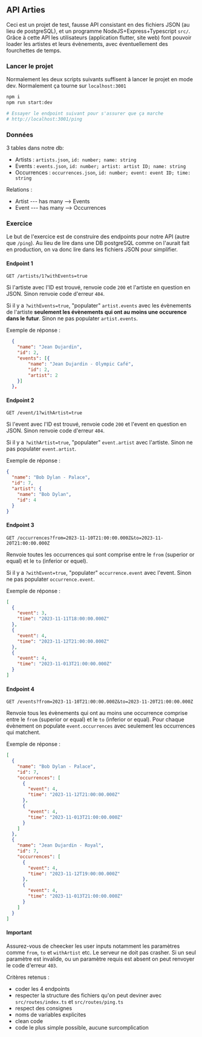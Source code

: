 ## API Arties

Ceci est un projet de test, fausse API consistant en des fichiers JSON (au lieu de postgreSQL), et un programme NodeJS+Express+Typescript `src/`. Grâce à cette API les utilisateurs (application flutter, site web) font pouvoir loader les artistes et leurs évènements, avec éventuellement des fourchettes de temps.

### Lancer le projet

Normalement les deux scripts suivants suffisent à lancer le projet en mode dev. Normalement ça tourne sur `localhost:3001`

```sh
npm i
npm run start:dev

# Essayer le endpoint suivant pour s'assurer que ça marche
# http://localhost:3001/ping

```

### Données

3 tables dans notre db:

- Artists : `artists.json`, `id: number; name: string`
- Events : `events.json`, `id: number; artist: artist ID; name: string`
- Occurrences : `occurrences.json`, `id: number; event: event ID; time: string`

Relations :

- Artist --- has many --> Events
- Event --- has many --> Occurrences

### Exercice

Le but de l'exercice est de construire des endpoints pour notre API (autre que `/ping`). Au lieu de lire dans une DB postgreSQL comme on l'aurait fait en production, on va donc lire dans les fichiers JSON pour simplifier.

#### Endpoint 1

`GET /artists/1?withEvents=true`

Si l'artiste avec l'ID est trouvé, renvoie code `200` et l'artiste en question en JSON. Sinon renvoie code d'erreur `404`.

Si il y a `?withEvents=true`, "populater" `artist.events` avec les évènements de l'artiste **seulement les évènements qui ont au moins une occurence dans le futur**. Sinon ne pas populater `artist.events`.

Exemple de réponse :

```json
  {
    "name": "Jean Dujardin",
    "id": 2,
    "events": [{
        "name": "Jean Dujardin - Olympic Café",
        "id": 2,
        "artist": 2
    }]
  },
```

#### Endpoint 2

`GET /event/1?withArtist=true`

Si l'event avec l'ID est trouvé, renvoie code `200` et l'event en question en JSON. Sinon renvoie code d'erreur `404`.

Si il y a `?withArtist=true`, "populater" `event.artist` avec l'artiste. Sinon ne pas populater `event.artist`.

Exemple de réponse :

```json
{
  "name": "Bob Dylan - Palace",
  "id": 7,
  "artist": {
    "name": "Bob Dylan",
    "id": 4
  }
}
```

#### Endpoint 3

`GET /occurrences?from=2023-11-10T21:00:00.000Z&to=2023-11-20T21:00:00.000Z`

Renvoie toutes les occurrences qui sont comprise entre le `from` (superior or equal) et le `to` (inferior or equel).

Si il y a `?withEvent=true`, "populater" `occurrence.event` avec l'event. Sinon ne pas populater `occurrence.event`.

Exemple de réponse :

```json
[
  {
    "event": 3,
    "time": "2023-11-11T18:00:00.000Z"
  },
  {
    "event": 4,
    "time": "2023-11-12T21:00:00.000Z"
  },
  {
    "event": 4,
    "time": "2023-11-013T21:00:00.000Z"
  }
]
```

#### Endpoint 4

`GET /events?from=2023-11-10T21:00:00.000Z&to=2023-11-20T21:00:00.000Z`

Renvoie tous les évènements qui ont au moins une occurrence comprise entre le `from` (superior or equal) et le `to` (inferior or equal). Pour chaque évènement on populate `event.occurrences` avec seulement les occurrences qui matchent.

Exemple de réponse :

```json
[
  {
    "name": "Bob Dylan - Palace",
    "id": 7,
    "occurrences": [
      {
        "event": 4,
        "time": "2023-11-12T21:00:00.000Z"
      },
      {
        "event": 4,
        "time": "2023-11-013T21:00:00.000Z"
      }
    ]
  },
  {
    "name": "Jean Dujardin - Royal",
    "id": 7,
    "occurrences": [
      {
        "event": 4,
        "time": "2023-11-12T19:00:00.000Z"
      },
      {
        "event": 4,
        "time": "2023-11-013T21:00:00.000Z"
      }
    ]
  }
]
```

#### Important

Assurez-vous de cheecker les user inputs notamment les paramètres comme `from`, `to` et `withArtist` etc. Le serveur ne doit pas crasher. Si un seul paramètre est invalide, ou un paramètre requis est absent on peut renvoyer le code d'erreur `403`.

Critères retenus :

- coder les 4 endpoints
- respecter la structure des fichiers qu'on peut deviner avec `src/routes/index.ts` et `src/routes/ping.ts`
- respect des consignes
- noms de variables explicites
- clean code
- code le plus simple possible, aucune surcomplication
